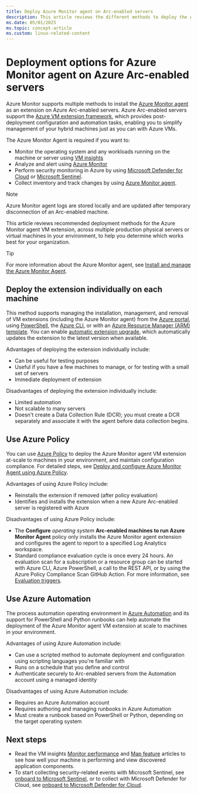 ```yaml
---
title: Deploy Azure Monitor agent on Arc-enabled servers
description: This article reviews the different methods to deploy the Azure Monitor Agent on Windows and Linux-based machines registered with Azure Arc-enabled servers.
ms.date: 05/01/2025
ms.topic: concept-article
ms.custom: linux-related-content
---
```


# Deployment options for Azure Monitor agent on Azure Arc-enabled servers

Azure Monitor supports multiple methods to install the [Azure Monitor agent](/azure/azure-monitor/agents/agents-overview) as an extension on Azure Arc-enabled servers. Azure Arc-enabled servers support the [Azure VM extension framework](manage-vm-extensions.md), which provides post-deployment configuration and automation tasks, enabling you to simplify management of your hybrid machines just as you can with Azure VMs.

The Azure Monitor Agent is required if you want to:

* Monitor the operating system and any workloads running on the machine or server using [VM insights](/azure/azure-monitor/vm/vminsights-overview)
* Analyze and alert using [Azure Monitor](/azure/azure-monitor/overview)
* Perform security monitoring in Azure by using [Microsoft Defender for Cloud](/azure/defender-for-cloud/defender-for-cloud-introduction) or [Microsoft Sentinel](scenario-onboard-azure-sentinel.md).
* Collect inventory and track changes by using [Azure Monitor agent](/azure/automation/change-tracking/enable-vms-monitoring-agent?tabs=singlevm%2Cmultiplevms%2Carcvm&pivots=single-portal).

> [!NOTE]
> Azure Monitor agent logs are stored locally and are updated after temporary disconnection of an Arc-enabled machine.

This article reviews recommended deployment methods for the Azure Monitor agent VM extension, across multiple production physical servers or virtual machines in your environment, to help you determine which works best for your organization.

> [!TIP]
> For more information about the Azure Monitor agent, see [Install and manage the Azure Monitor Agent](/azure/azure-monitor/agents/azure-monitor-agent-manage).

## Deploy the extension individually on each machine

This method supports managing the installation, management, and removal of VM extensions (including the Azure Monitor agent) from the [Azure portal](manage-vm-extensions-portal.md), using [PowerShell](manage-vm-extensions-powershell.md), the [Azure CLI](manage-vm-extensions-cli.md), or with an [Azure Resource Manager (ARM) template](manage-vm-extensions-template.md). You can enable [automatic extension upgrade](manage-automatic-vm-extension-upgrade.md), which automatically updates the extension to the latest version when available.

Advantages of deploying the extension individually include:

* Can be useful for testing purposes
* Useful if you have a few machines to manage, or for testing with a small set of servers
* Immediate deployment of extension

Disadvantages of deploying the extension individually include:

* Limited automation
* Not scalable to many servers
* Doesn't create a Data Collection Rule (DCR); you must create a DCR separately and associate it with the agent before data collection begins.

## Use Azure Policy

You can use [Azure Policy](/azure/governance/policy) to deploy the Azure Monitor agent VM extension at-scale to machines in your environment, and maintain configuration compliance. For detailed steps, see [Deploy and configure Azure Monitor Agent using Azure Policy](deploy-ama-policy.md).

Advantages of using Azure Policy include:

* Reinstalls the extension if removed (after policy evaluation)
* Identifies and installs the extension when a new Azure Arc-enabled server is registered with Azure

Disadvantages of using Azure Policy include:

* The **Configure** *operating system* **Arc-enabled machines to run Azure Monitor Agent** policy only installs the Azure Monitor agent extension and configures the agent to report to a specified Log Analytics workspace.
* Standard compliance evaluation cycle is once every 24 hours. An evaluation scan for a subscription or a resource group can be started with Azure CLI, Azure PowerShell, a call to the REST API, or by using the Azure Policy Compliance Scan GitHub Action. For more information, see [Evaluation triggers](/azure/governance/policy/how-to/get-compliance-data#evaluation-triggers).

## Use Azure Automation

The process automation operating environment in [Azure Automation](/azure/automation) and its support for PowerShell and Python runbooks can help automate the deployment of the Azure Monitor agent VM extension at scale to machines in your environment.

Advantages of using Azure Automation include:

* Can use a scripted method to automate deployment and configuration using scripting languages you're familiar with
* Runs on a schedule that you define and control
* Authenticate securely to Arc-enabled servers from the Automation account using a managed identity

Disadvantages of using Azure Automation include:

* Requires an Azure Automation account
* Requires authoring and managing runbooks in Azure Automation
* Must create a runbook based on PowerShell or Python, depending on the target operating system

## Next steps

* Read the VM insights [Monitor performance](/azure/azure-monitor/vm/vminsights-performance) and [Map feature](/azure/azure-monitor/vm/vminsights-maps) articles to see how well your machine is performing and view discovered application components.
* To start collecting security-related events with Microsoft Sentinel, see [onboard to Microsoft Sentinel](scenario-onboard-azure-sentinel.md), or to collect with Microsoft Defender for Cloud, see [onboard to Microsoft Defender for Cloud](/azure/defender-for-cloud/quickstart-onboard-machines?toc=%2Fazure%2Fazure-arc%2Fservers%2Ftoc.json&bc=%2Fazure%2Fazure-arc%2Fservers%2Fbreadcrumb%2Ftoc.json).


